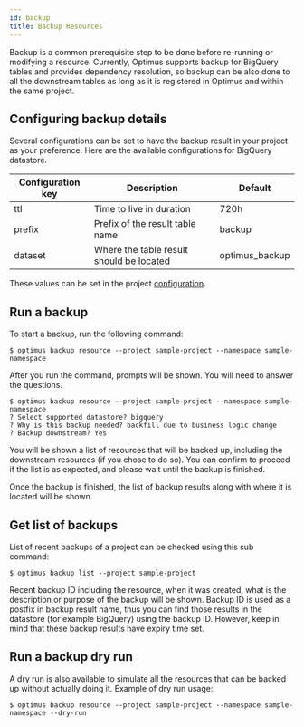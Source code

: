 ```yaml
---
id: backup
title: Backup Resources
---
```


Backup is a common prerequisite step to be done before re-running or modifying a resource. Currently, Optimus supports 
backup for BigQuery tables and provides dependency resolution, so backup can be also done to all the downstream tables 
as long as it is registered in Optimus and within the same project.

## Configuring backup details

Several configurations can be set to have the backup result in your project as your preference. Here are the 
available configurations for BigQuery datastore.

Configuration key | Description                              | Default        |
------------------|------------------------------------------|----------------|
ttl               | Time to live in duration                 | 720h           |
prefix            | Prefix of the result table name          | backup         |
dataset           | Where the table result should be located | optimus_backup |

These values can be set in the project [configuration](../getting-started/configuration.md).


## Run a backup

To start a backup, run the following command:

```shell
$ optimus backup resource --project sample-project --namespace sample-namespace
```

After you run the command, prompts will be shown. You will need to answer the questions.

```
$ optimus backup resource --project sample-project --namespace sample-namespace
? Select supported datastore? bigquery
? Why is this backup needed? backfill due to business logic change
? Backup downstream? Yes
```

You will be shown a list of resources that will be backed up, including the downstream resources (if you chose to do so).
You can confirm to proceed if the list is as expected, and please wait until the backup is finished.

Once the backup is finished, the list of backup results along with where it is located will be shown.


## Get list of backups

List of recent backups of a project can be checked using this sub command:

```shell
$ optimus backup list --project sample-project
```

Recent backup ID including the resource, when it was created, what is the description or purpose of the backup will be 
shown. Backup ID is used as a postfix in backup result name, thus you can find those results in the datastore 
(for example BigQuery) using the backup ID. However, keep in mind that these backup results have expiry time set.

## Run a backup dry run

A dry run is also available to simulate all the resources that can be backed up without actually doing it. Example of dry 
run usage:

```shell
$ optimus backup resource --project sample-project --namespace sample-namespace --dry-run
```
